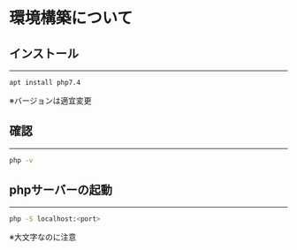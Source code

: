 # 環境構築について

## インストール
<hr>

```bash
apt install php7.4
```

※バージョンは適宜変更

## 確認
<hr>

```bash
php -v
```

## phpサーバーの起動
<hr>

```bash
php -S localhost:<port>
```

※大文字なのに注意